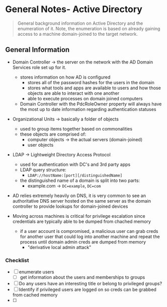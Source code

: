 # General Notes- Active Directory
> General background information on Active Directory and the enumeration of it. Note, the enumeration is based on already gaining access to a machine domain-joined to the target network.

## General Information
- Domain Controller -> the server on the network with the AD Domain Services role set up for it. 
	- stores information on how AD is configured
		- stores all of the password hashes for the users in the domain
		- stores what tools and apps are available to users and how those objects are able to interact with one another
		- able to execute processes on domain joined computers
	- Domain Controller with the PdcRoleOwner property will always have the most up to date information regarding authentication statuses

- Organizational Units -> basically a folder of objects
	- used to group items together based on commonalities
	- these objects are comprised of: 
		- computer objects -> the actual servers (domain-joined)
		- user objects

- LDAP -> Lightweight Directory Access Protocol
	- used for authentication with DC's and 3rd party apps
	- LDAP query structure: 
		- ```LDAP://hostName:[port][/distinguishedName]```
	- the distinguished name of a domain is split into two parts: 
		- example.com -> ```DC=example```, ```DC=com```

- AD relies extremely heavily on DNS, it is very common to see an authoritative DNS server hosted on the same server as the domain controller to provide lookups for domain-joined devices

- Moving across machines is critical for privilege escalation since credentials are typically able to be dumped from chached memory
	- if a user account is compromised, a malicious user can grab creds for another user that could log into another machine and repeat the process until domain admin creds are dumped from memory 
		- "derivative local admin attack"

### Checklist
- [ ] enumerate users
	- [ ] get information about the users and memberships to groups
- [ ] Do any users have an interesting title or belong to privileged groups?
- [ ] Identify if privileged users are logged on so creds can be grabbed from cached memory
- [ ] 



